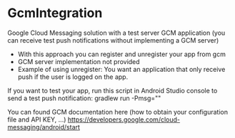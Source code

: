 # GcmIntegration
Google Cloud Messaging solution with a test server GCM application (you can receive test push notifications without implementing a GCM server)

- With this approach you can register and unregister your app from gcm
- GCM server implementation not provided 
- Example of using unregister: You want an application that only receive push if the user is logged on the app.

If you want to test your app, run this script in Android Studio console to send a test push notification:
    gradlew run -Pmsg="<message>"
    
You can found GCM documentation here (how to obtain your configuration file and API KEY, ...)
    https://developers.google.com/cloud-messaging/android/start
